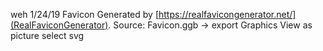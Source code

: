 weh 1/24/19
Favicon Generated by [https://realfavicongenerator.net/](RealFaviconGenerator).
Source: Favicon.ggb ->  export Graphics View as picture  select svg